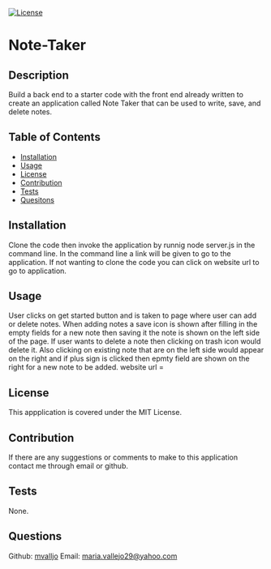 [![License](https://img.shields.io/badge/License-MIT-yellow.svg)](https://spdx.org/licenses/MIT.html)
# Note-Taker
## Description
Build a back end to a starter code with the front end already written to create an application called Note Taker that can be used to write, save, and delete notes.
## Table of Contents
- [Installation](#installation)
- [Usage](#usage)
- [License](#license)
- [Contribution](#contribution)
- [Tests](#tests)
- [Quesitons](#questions)
## Installation
Clone the code then invoke the application by runnig node server.js in the command line. In the command line a link will be given to go to the application. If not wanting to clone the code you can click on website url to go to application. 
## Usage
User clicks on get started button and is taken to page where user can add or delete notes. When adding notes a save icon is shown after filling in the empty fields for a new note then saving it the note is shown on the left side of the page. If user wants to delete a note then clicking on trash icon would delete it. Also clicking on existing note that are on the left side would appear on the right and if plus sign is clicked then epmty field are shown on the right for a new note to be added.
website url = 

## License
This appplication is covered under the MIT License.
## Contribution
If there are any suggestions or comments to make to this application contact me through email or github.
## Tests
None.
## Questions
Github: [mvalljo](https://github.com/mvalljo)
Email: maria.vallejo29@yahoo.com
